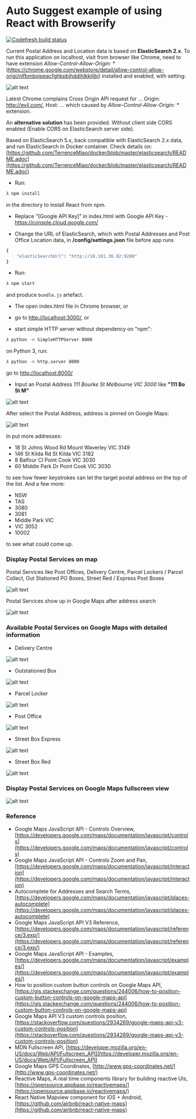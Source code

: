# Auto Suggest example of using React with Browserify

[![Codefresh build status]( https://g.codefresh.io/api/badges/pipeline/terrencemiao/TerrenceMiao%2FReactJS%2Fauto-suggest?branch=master&type=cf-2)]( https://g.codefresh.io/repositories/TerrenceMiao/ReactJS/builds?filter=trigger:build;branch:master;service:5b96f01b553e536ebd4a9fa6~auto-suggest)

Current Postal Address and Location data is based on **ElasticSearch 2.x**. To run this application on localhost, visit from browser like Chrome, need to have extension _Allow-Control-Allow-Origin: *_ (https://chrome.google.com/webstore/detail/allow-control-allow-origi/nlfbmbojpeacfghkpbjhddihlkkiljbi) installed and enabled, with setting:

![alt text](https://raw.githubusercontent.com/TerrenceMiao/ReactJS/master/auto-suggest/Allow-Control-Allow-Origin%20setting.png "Allow-Control-Allow-Origin: * setting")

Latest Chrome complains Cross Origin API request for ... Origin: http://evil.com/, Host: ... which caused by _Allow-Control-Allow-Origin: *_ extension.

An **alternative solution** has been provided. Without client side CORS enabled (Enable CORS on ElasticSearch server side).

Based on ElasticSearch 5.x, back compatible with ElasticSearch 2.x data, and run ElasticSearch in Docker container. Check details on: [https://github.com/TerrenceMiao/docker/blob/master/elasticsearch/README.adoc](https://github.com/TerrenceMiao/docker/blob/master/elasticsearch/README.adoc)

- Run: 

```sh
𝜆 npm install
``` 

in the directory to install React from npm. 

- Replace "[Google API Key]" in index.html with Google API Key - https://console.cloud.google.com/

- Change the URL of ElasticSearch, which with Postal Addresses and Post Office Location data, in **/config/settings.json** file before app runs

```sh
{
    "elasticSearchUrl": "http://10.101.36.82:9200"
}
```  

- Run:

```sh
𝜆 npm start
```

and produce `bundle.js` artefact. 

- The open index.html file in Chrome browser, or

- go to [http://localhost:3000/](http://localhost:3000/), or

- start simple HTTP server without dependency on "npm":

```sh
𝜆 python -m SimpleHTTPServer 8000

```

on Python 3, run:

```sh
𝜆 python -m http.server 8000

```

go to [http://localhost:8000/](http://localhost:8000/)

- Input an Postal Address _111 Bourke St Melbourne VIC 3000_ like **"111 Bo St M"**

![alt text](https://raw.githubusercontent.com/TerrenceMiao/ReactJS/master/auto-suggest/Postal%20Address%20-%20111%20Bourke%20St.png "111 Bourke St Melbourne VIC 3000")

After select the Postal Address, address is pinned on Google Maps:

![alt text](https://raw.githubusercontent.com/TerrenceMiao/ReactJS/master/auto-suggest/Postal%20Address%20-%20111%20Bourke%20St%20on%20Google%20Maps.png "111 Bourke St Melbourne VIC 3000 on Google Maps")

In put more addresses:

- 18 St Johns Wood Rd Mount Waverley VIC 3149 
- 146 St Kilda Rd St Kilda VIC 3182
- 8 Balfour Cl Point Cook VIC 3030
- 60 Middle Park Dr Point Cook VIC 3030

to see how fewer keystrokes can let the target postal address on the top of the list. And a few more:

- NSW
- TAS
- 3080
- 3081
- Middle Park VIC
- VIC 3052
- 10002

to see what could come up.

### Display Postal Services on map

Postal Services like Post Offices, Delivery Centre, Parcel Lockers / Parcel Collect, Out Stationed PO Boxes, Street Red / Express Post Boxes  

![alt text](https://raw.githubusercontent.com/TerrenceMiao/ReactJS/master/auto-suggest/Postal%20Services%20on%20Google%20Maps.png "Postal Services on map")

Postal Services show up in Google Maps after address search

![alt text](https://raw.githubusercontent.com/TerrenceMiao/ReactJS/master/auto-suggest/Postal%20Services%20on%20Google%20Maps%20after%20search.png "Postal Services on map after search")

### Available Postal Services on Google Maps with detailed information

- Delivery Centre

![alt text](https://raw.githubusercontent.com/TerrenceMiao/ReactJS/master/auto-suggest/Postal%20Services%20-%20Delivery%20Centre.png "Delivery Centre")

- Outstationed Box

![alt text](https://raw.githubusercontent.com/TerrenceMiao/ReactJS/master/auto-suggest/Postal%20Services%20-%20Outstationed%20Box.png "Outstationed Box")

- Parcel Locker

![alt text](https://raw.githubusercontent.com/TerrenceMiao/ReactJS/master/auto-suggest/Postal%20Services%20-%20Parcel%20Locker.png "Parcel Locker")

- Post Office

![alt text](https://raw.githubusercontent.com/TerrenceMiao/ReactJS/master/auto-suggest/Postal%20Services%20-%20Post%20Office.png "Post Office")

- Street Box Express

![alt text](https://raw.githubusercontent.com/TerrenceMiao/ReactJS/master/auto-suggest/Postal%20Services%20-%20Street%20Box%20Express.png "Street Box Express")

- Street Box Red

![alt text](https://raw.githubusercontent.com/TerrenceMiao/ReactJS/master/auto-suggest/Postal%20Services%20-%20Street%20Box%20Red.png "Street Box Red")
 

 ### Display Postal Services on Google Maps fullscreen view

![alt text](https://raw.githubusercontent.com/TerrenceMiao/ReactJS/master/auto-suggest/Postal%20Services%20on%20Google%20Maps%20fullscreen%20view.png "Postal Services on Google Maps fullscreen view")


### Reference

- Google Maps JavaScript API - Controls Overview, [https://developers.google.com/maps/documentation/javascript/controls](https://developers.google.com/maps/documentation/javascript/controls)
- Google Maps JavaScript API - Controls Zoom and Pan, [https://developers.google.com/maps/documentation/javascript/interaction](https://developers.google.com/maps/documentation/javascript/interaction)
- Autocomplete for Addresses and Search Terms, [https://developers.google.com/maps/documentation/javascript/places-autocomplete](https://developers.google.com/maps/documentation/javascript/places-autocomplete)
- Google Maps JavaScript API V3 Reference, [https://developers.google.com/maps/documentation/javascript/reference/3.exp/](https://developers.google.com/maps/documentation/javascript/reference/3.exp/)
- Google Maps JavaScript API - Examples, [https://developers.google.com/maps/documentation/javascript/examples/](https://developers.google.com/maps/documentation/javascript/examples/)
- How to position custom button controls on Google Maps API, [https://gis.stackexchange.com/questions/244006/how-to-position-custom-button-controls-on-google-maps-api](https://gis.stackexchange.com/questions/244006/how-to-position-custom-button-controls-on-google-maps-api)
- Google Maps API V3 custom controls position, [https://stackoverflow.com/questions/2934269/google-maps-api-v3-custom-controls-position](https://stackoverflow.com/questions/2934269/google-maps-api-v3-custom-controls-position)
- MDN Fullscreen API, [https://developer.mozilla.org/en-US/docs/Web/API/Fullscreen_API](https://developer.mozilla.org/en-US/docs/Web/API/Fullscreen_API)
- Google Maps GPS Coordinates, [http://www.gps-coordinates.net/](http://www.gps-coordinates.net/)
- Reactive Maps, A real time components library for building reactive UIs, [https://opensource.appbase.io/reactivemaps/](https://opensource.appbase.io/reactivemaps/)
- React Native Mapview component for iOS + Android, [https://github.com/airbnb/react-native-maps](https://github.com/airbnb/react-native-maps)